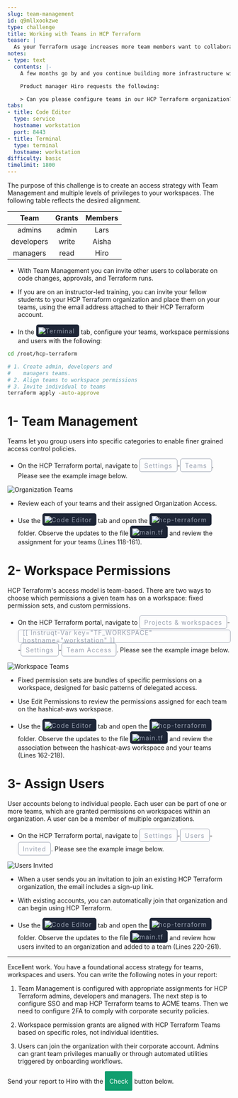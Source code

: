 ```yaml
---
slug: team-management
id: q9mllxookzwe
type: challenge
title: Working with Teams in HCP Terraform
teaser: |
  As your Terraform usage increases more team members want to collaborate. Create teams, add users and implement granular permissions.
notes:
- type: text
  contents: |-
    A few months go by and you continue building more infrastructure with HCP Terraform. The devops team are all familiar with Terraform, but some members are unable to access the HCP Terraform organization.

    Product manager Hiro requests the following:

    > Can you please configure teams in our HCP Terraform organization? Please grant me read access to your workspace. And also, setup admin access for Lars and development privileges to Aisha.
tabs:
- title: Code Editor
  type: service
  hostname: workstation
  port: 8443
- title: Terminal
  type: terminal
  hostname: workstation
difficulty: basic
timelimit: 1800
---
```

<style>
  v {
    display: inline-flex;
    color: white;
    background-color: rgb(17, 158, 111);
    align-items: center;
    justify-content: center;
    font-size: 14px;
    padding: 10px;
    border-radius: 2px;
    height: 24px;
  }

  r {
    display: inline-flex;
    color: white;
    background-color: #c73445;
    align-items: center;
    justify-content: center;
    font-size: 14px;
    padding: 10px;
    border-radius: 2px;
    height: 24px;
  }

  m {
    display: inline-flex;
    color: white;
    background-color: #584ED5;
    align-items: center;
    justify-content: center;
    font-size: 14px;
    padding: 10px;
    border-radius: 2px;
    height: 24px;
  }

  x {
    display: inline-flex;
    border-radius: 5px;
    border: 1px solid rgba(151,159,175,1);
    /* background-color: rgba(151,159,175,1); */
    /* background-color: rgba(30,38,55,1); */
    color: rgba(151,159,175,1);
    padding: 2px 10px 2px 10px;
    font-size: 14px;
    letter-spacing: 1.2px;
    align-items: center;
    justify-content: center;
    height: 24px;
  }

  t {
    display: inline-flex;
    border-radius: 5px;
    background-color: rgba(30,38,55,1);
    color: rgba(151,159,175,1);
    padding: 2px 10px 2px 5px;
    font-size: 14px;
    letter-spacing: 1.2px;
    align-items: center;
    justify-content: center;
    height: 24px;
    align-items: center;
  }

  t > a img {
    display: inline-block;
  }
</style>

The purpose of this challenge is to create an access strategy with Team Management and multiple levels of privileges to your workspaces. The following table reflects the desired alignment.

|    Team    | Grants | Members |
| :--------: | :----: | :-----: |
|   admins   | admin  |  Lars   |
| developers | write  |  Aisha  |
|  managers  |  read  |  Hiro   |

- With Team Management you can invite other users to collaborate on code changes, approvals, and Terraform runs.

- If you are on an instructor-led training, you can invite your fellow students to your HCP Terraform organization and place them on your teams, using the email address attached to their HCP Terraform account.

- In the <t><img src="../assets/shell.png"/>Terminal</t> tab, configure your teams, workspace permissions and users with the following:

```bash
cd /root/hcp-terraform

# 1. Create admin, developers and
#    managers teams.
# 2. Align teams to workspace permissions
# 3. Invite individual to teams
terraform apply -auto-approve


```

1- Team Management
===
Teams let you group users into specific categories to enable finer grained access control policies.

- On the HCP Terraform portal, navigate to <x>Settings</x>-<x>Teams</x>. Please see the example image below.

![Organization Teams](../assets/org_teams.png)

- Review each of your teams and their assigned Organization Access.

- Use the <t><img src="../assets/web.png"/>Code Editor</t> tab and open the <t><img src="../assets/folder.png"/>hcp-terraform</t> folder. Observe the updates to the file <t><img src="../assets/tf-icon.png"/>main.tf</t> and review the assignment for your teams (Lines 118-161).

2- Workspace Permissions
===
HCP Terraform's access model is team-based. There are two ways to choose which permissions a given team has on a workspace: fixed permission sets, and custom permissions.

- On the HCP Terraform portal, navigate to <x>Projects & workspaces</x>-<x>[[ Instruqt-Var key="TF_WORKSPACE" hostname="workstation" ]]</x>-<x>Settings</x>-<x>Team Access</x>. Please see the example image below.

![Workspace Teams](../assets/workspace_teams.png)

- Fixed permission sets are bundles of specific permissions on a workspace, designed for basic patterns of delegated access.

- Use Edit Permissions to review the permissions assigned for each team on the hashicat-aws workspace.

- Use the <t><img src="../assets/web.png"/>Code Editor</t> tab and open the <t><img src="../assets/folder.png"/>hcp-terraform</t> folder. Observe the updates to the file <t><img src="../assets/tf-icon.png"/>main.tf</t> and review the association between the hashicat-aws workspace and your teams (Lines 162-218).

3- Assign Users
===
User accounts belong to individual people. Each user can be part of one or more teams, which are granted permissions on workspaces within an organization. A user can be a member of multiple organizations.

- On the HCP Terraform portal, navigate to <x>Settings</x>-<x>Users</x>-<x>Invited</x>. Please see the example image below.

![Users Invited](../assets/users_invited.png)

- When a user sends you an invitation to join an existing HCP Terraform organization, the email includes a sign-up link.

- With existing accounts, you can automatically join that organization and can begin using HCP Terraform.

- Use the <t><img src="../assets/web.png"/>Code Editor</t> tab and open the <t><img src="../assets/folder.png"/>hcp-terraform</t> folder. Observe the updates to the file <t><img src="../assets/tf-icon.png"/>main.tf</t> and review how users invited to an organization and added to a team (Lines 220-261).

---
Excellent work. You have a foundational access strategy for teams, workspaces and users. You can write the following notes in your report:

1. Team Management is configured with appropriate assignments for HCP Terraform admins, developers and managers. The next step is to configure SSO and map HCP Terraform teams to ACME teams. Then we need to configure 2FA to comply with corporate security policies.

2. Workspace permission grants are aligned with HCP Terraform Teams based on specific roles, not individual identities.

3. Users can join the organization with their corporate account. Admins can grant team privileges manually or through automated utilities triggered by onboarding workflows.

Send your report to Hiro with the <v>Check</v> button below.
